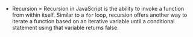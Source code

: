 - Recursion = Recursion in JavaScript is the ability to invoke a function from within itself. Similar to a `for` loop, recursion offers another way to iterate a function based on an iterative variable until a conditional statement using that variable returns false.